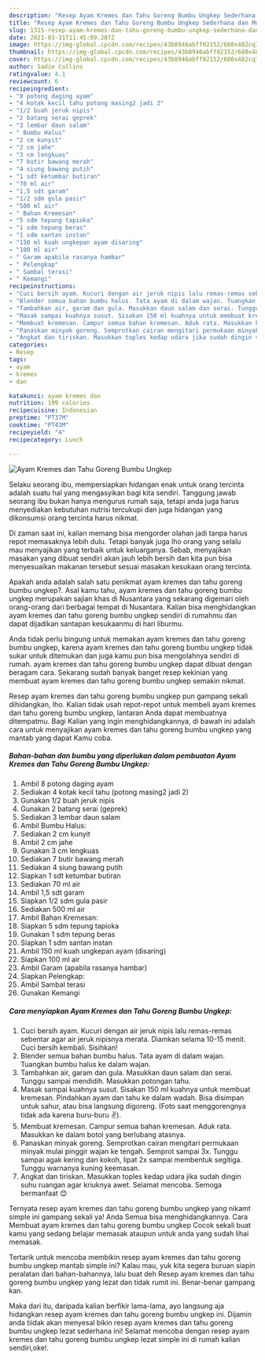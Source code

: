 ```yaml
---
description: "Resep Ayam Kremes dan Tahu Goreng Bumbu Ungkep Sederhana dan Mudah Dibuat"
title: "Resep Ayam Kremes dan Tahu Goreng Bumbu Ungkep Sederhana dan Mudah Dibuat"
slug: 1315-resep-ayam-kremes-dan-tahu-goreng-bumbu-ungkep-sederhana-dan-mudah-dibuat
date: 2021-03-31T11:45:09.207Z
image: https://img-global.cpcdn.com/recipes/43b8946abff02152/680x482cq70/ayam-kremes-dan-tahu-goreng-bumbu-ungkep-foto-resep-utama.jpg
thumbnail: https://img-global.cpcdn.com/recipes/43b8946abff02152/680x482cq70/ayam-kremes-dan-tahu-goreng-bumbu-ungkep-foto-resep-utama.jpg
cover: https://img-global.cpcdn.com/recipes/43b8946abff02152/680x482cq70/ayam-kremes-dan-tahu-goreng-bumbu-ungkep-foto-resep-utama.jpg
author: Sadie Collins
ratingvalue: 4.1
reviewcount: 6
recipeingredient:
- "8 potong daging ayam"
- "4 kotak kecil tahu potong masing2 jadi 2"
- "1/2 buah jeruk nipis"
- "2 batang serai geprek"
- "3 lembar daun salam"
- " Bumbu Halus"
- "2 cm kunyit"
- "2 cm jahe"
- "3 cm lengkuas"
- "7 butir bawang merah"
- "4 siung bawang putih"
- "1 sdt ketumbar butiran"
- "70 ml air"
- "1,5 sdt garam"
- "1/2 sdm gula pasir"
- "500 ml air"
- " Bahan Kremesan"
- "5 sdm tepung tapioka"
- "1 sdm tepung beras"
- "1 sdm santan instan"
- "150 ml kuah ungkepan ayam disaring"
- "100 ml air"
- " Garam apabila rasanya hambar"
- " Pelengkap"
- " Sambal terasi"
- " Kemangi"
recipeinstructions:
- "Cuci bersih ayam. Kucuri dengan air jeruk nipis lalu remas-remas sebentar agar air jeruk nipisnya merata. Diamkan selama 10-15 menit. Cuci bersih kembali. Sisihkan!"
- "Blender semua bahan bumbu halus. Tata ayam di dalam wajan. Tuangkan bumbu halus ke dalam wajan."
- "Tambahkan air, garam dan gula. Masukkan daun salam dan serai. Tunggu sampai mendidih. Masukkan potongan tahu."
- "Masak sampai kuahnya susut. Sisakan 150 ml kuahnya untuk membuat kremesan. Pindahkan ayam dan tahu ke dalam wadah. Bisa disimpan untuk sahur, atau bisa langsung digoreng. (Foto saat menggorengnya tidak ada karena buru-buru ✌)."
- "Membuat kremesan. Campur semua bahan kremesan. Aduk rata. Masukkan ke dalam botol yang berlubang atasnya."
- "Panaskan minyak goreng. Semprotkan cairan mengitari permukaan minyak mulai pinggir wajan ke tengah. Semprot sampai 3x. Tunggu sampai agak kering dan kokoh, lipat 2x sampai membentuk segitiga. Tunggu warnanya kuning keemasan."
- "Angkat dan tiriskan. Masukkan toples kedap udara jika sudah dingin suhu ruangan agar kriuknya awet. Selamat mencoba. Semoga bermanfaat 😊"
categories:
- Resep
tags:
- ayam
- kremes
- dan

katakunci: ayam kremes dan 
nutrition: 199 calories
recipecuisine: Indonesian
preptime: "PT37M"
cooktime: "PT43M"
recipeyield: "4"
recipecategory: Lunch

---
```



![Ayam Kremes dan Tahu Goreng Bumbu Ungkep](https://img-global.cpcdn.com/recipes/43b8946abff02152/680x482cq70/ayam-kremes-dan-tahu-goreng-bumbu-ungkep-foto-resep-utama.jpg)

Selaku seorang ibu, mempersiapkan hidangan enak untuk orang tercinta adalah suatu hal yang mengasyikan bagi kita sendiri. Tanggung jawab seorang ibu bukan hanya mengurus rumah saja, tetapi anda juga harus menyediakan kebutuhan nutrisi tercukupi dan juga hidangan yang dikonsumsi orang tercinta harus nikmat.

Di zaman  saat ini, kalian memang bisa mengorder olahan jadi tanpa harus repot memasaknya lebih dulu. Tetapi banyak juga lho orang yang selalu mau menyajikan yang terbaik untuk keluarganya. Sebab, menyajikan masakan yang dibuat sendiri akan jauh lebih bersih dan kita pun bisa menyesuaikan makanan tersebut sesuai masakan kesukaan orang tercinta. 



Apakah anda adalah salah satu penikmat ayam kremes dan tahu goreng bumbu ungkep?. Asal kamu tahu, ayam kremes dan tahu goreng bumbu ungkep merupakan sajian khas di Nusantara yang sekarang digemari oleh orang-orang dari berbagai tempat di Nusantara. Kalian bisa menghidangkan ayam kremes dan tahu goreng bumbu ungkep sendiri di rumahmu dan dapat dijadikan santapan kesukaanmu di hari liburmu.

Anda tidak perlu bingung untuk memakan ayam kremes dan tahu goreng bumbu ungkep, karena ayam kremes dan tahu goreng bumbu ungkep tidak sukar untuk ditemukan dan juga kamu pun bisa mengolahnya sendiri di rumah. ayam kremes dan tahu goreng bumbu ungkep dapat dibuat dengan beragam cara. Sekarang sudah banyak banget resep kekinian yang membuat ayam kremes dan tahu goreng bumbu ungkep semakin nikmat.

Resep ayam kremes dan tahu goreng bumbu ungkep pun gampang sekali dihidangkan, lho. Kalian tidak usah repot-repot untuk membeli ayam kremes dan tahu goreng bumbu ungkep, lantaran Anda dapat membuatnya ditempatmu. Bagi Kalian yang ingin menghidangkannya, di bawah ini adalah cara untuk menyajikan ayam kremes dan tahu goreng bumbu ungkep yang mantab yang dapat Kamu coba.

<!--inarticleads1-->

##### Bahan-bahan dan bumbu yang diperlukan dalam pembuatan Ayam Kremes dan Tahu Goreng Bumbu Ungkep:

1. Ambil 8 potong daging ayam
1. Sediakan 4 kotak kecil tahu (potong masing2 jadi 2)
1. Gunakan 1/2 buah jeruk nipis
1. Gunakan 2 batang serai (geprek)
1. Sediakan 3 lembar daun salam
1. Ambil  Bumbu Halus:
1. Sediakan 2 cm kunyit
1. Ambil 2 cm jahe
1. Gunakan 3 cm lengkuas
1. Sediakan 7 butir bawang merah
1. Sediakan 4 siung bawang putih
1. Siapkan 1 sdt ketumbar butiran
1. Sediakan 70 ml air
1. Ambil 1,5 sdt garam
1. Siapkan 1/2 sdm gula pasir
1. Sediakan 500 ml air
1. Ambil  Bahan Kremesan:
1. Siapkan 5 sdm tepung tapioka
1. Gunakan 1 sdm tepung beras
1. Siapkan 1 sdm santan instan
1. Ambil 150 ml kuah ungkepan ayam (disaring)
1. Siapkan 100 ml air
1. Ambil  Garam (apabila rasanya hambar)
1. Siapkan  Pelengkap:
1. Ambil  Sambal terasi
1. Gunakan  Kemangi




<!--inarticleads2-->

##### Cara menyiapkan Ayam Kremes dan Tahu Goreng Bumbu Ungkep:

1. Cuci bersih ayam. Kucuri dengan air jeruk nipis lalu remas-remas sebentar agar air jeruk nipisnya merata. Diamkan selama 10-15 menit. Cuci bersih kembali. Sisihkan!
1. Blender semua bahan bumbu halus. Tata ayam di dalam wajan. Tuangkan bumbu halus ke dalam wajan.
1. Tambahkan air, garam dan gula. Masukkan daun salam dan serai. Tunggu sampai mendidih. Masukkan potongan tahu.
1. Masak sampai kuahnya susut. Sisakan 150 ml kuahnya untuk membuat kremesan. Pindahkan ayam dan tahu ke dalam wadah. Bisa disimpan untuk sahur, atau bisa langsung digoreng. (Foto saat menggorengnya tidak ada karena buru-buru ✌).
1. Membuat kremesan. Campur semua bahan kremesan. Aduk rata. Masukkan ke dalam botol yang berlubang atasnya.
1. Panaskan minyak goreng. Semprotkan cairan mengitari permukaan minyak mulai pinggir wajan ke tengah. Semprot sampai 3x. Tunggu sampai agak kering dan kokoh, lipat 2x sampai membentuk segitiga. Tunggu warnanya kuning keemasan.
1. Angkat dan tiriskan. Masukkan toples kedap udara jika sudah dingin suhu ruangan agar kriuknya awet. Selamat mencoba. Semoga bermanfaat 😊




Ternyata resep ayam kremes dan tahu goreng bumbu ungkep yang nikamt simple ini gampang sekali ya! Anda Semua bisa menghidangkannya. Cara Membuat ayam kremes dan tahu goreng bumbu ungkep Cocok sekali buat kamu yang sedang belajar memasak ataupun untuk anda yang sudah lihai memasak.

Tertarik untuk mencoba membikin resep ayam kremes dan tahu goreng bumbu ungkep mantab simple ini? Kalau mau, yuk kita segera buruan siapin peralatan dan bahan-bahannya, lalu buat deh Resep ayam kremes dan tahu goreng bumbu ungkep yang lezat dan tidak rumit ini. Benar-benar gampang kan. 

Maka dari itu, daripada kalian berfikir lama-lama, ayo langsung aja hidangkan resep ayam kremes dan tahu goreng bumbu ungkep ini. Dijamin anda tiidak akan menyesal bikin resep ayam kremes dan tahu goreng bumbu ungkep lezat sederhana ini! Selamat mencoba dengan resep ayam kremes dan tahu goreng bumbu ungkep lezat simple ini di rumah kalian sendiri,oke!.

